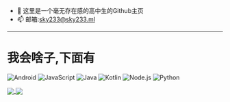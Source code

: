 - 👋 这里是一个毫无存在感的高中生的Github主页
- 📫 邮箱:sky233@sky233.ml

---

# 我会啥子,下面有
![Android](https://img.shields.io/badge/-Android-3ddc84?style=flat-square&logo=android&logoColor=fff)
![JavaScript](https://img.shields.io/badge/-JavaScript-f7df1e?style=flat-square&logo=JavaScript&labelColor=f7df1e&logoColor=000)
![Java](https://img.shields.io/badge/-Java-f80000?style=flat-square&logo=oracle&logoColor=fff)
![Kotlin](https://img.shields.io/badge/-Kotlin-7f52ff?style=flat-square&logo=kotlin&logoColor=fff)
![Node.js](https://img.shields.io/badge/-Node.js-339933?style=flat-square&logo=Node.js&logoColor=fff)
![Python](https://img.shields.io/badge/-Python-3776ab?style=flat-square&logo=python&logoColor=fff)


  <a href="https://github.com/sky130">
     <img align="center" src="https://github-readme-stats.vercel.app/api?username=sky130&show_icons=true&hide=contribs&bg_color=30,e96443,904e95&title_color=fff&text_color=fff&icon_color=fff&include_all_commits=true" />
  </a>

  <a href="https://github.com/sky130">
     <img align="center" src="https://github-readme-stats.vercel.app/api/top-langs/?username=sky130&hide=html,css" />
   </a>



